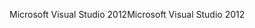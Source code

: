 <span data-ttu-id="1c186-101">Microsoft Visual Studio 2012</span><span class="sxs-lookup"><span data-stu-id="1c186-101">Microsoft Visual Studio 2012</span></span>